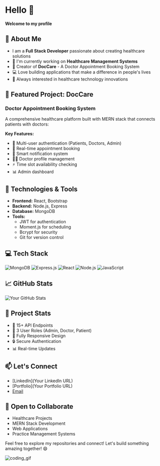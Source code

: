 # **Hello** 👋 
**Welcome to my profile**

## 🚀 About Me
- I am a **Full Stack Developer** passionate about creating healthcare solutions
- 🌱 I'm currently working on **Healthcare Management Systems**
- 🏥 Creator of **DocCare** - A Doctor Appointment Booking System
- 💻 Love building applications that make a difference in people's lives
- 🔭 Always interested in healthcare technology innovations

## 🎯 Featured Project: DocCare
### Doctor Appointment Booking System
A comprehensive healthcare platform built with MERN stack that connects patients with doctors:

**Key Features:**
- 👤 Multi-user authentication (Patients, Doctors, Admin)
- 📅 Real-time appointment booking
- 🔔 Smart notification system
- 👨‍⚕️ Doctor profile management
- ⚡ Time slot availability checking
- 📊 Admin dashboard

## 🔧 Technologies & Tools
- **Frontend:** React, Bootstrap
- **Backend:** Node.js, Express
- **Database:** MongoDB
- **Tools:** 
  - JWT for authentication
  - Moment.js for scheduling
  - Bcrypt for security
  - Git for version control

## 💻 Tech Stack
![MongoDB](https://img.shields.io/badge/-MongoDB-green?style=flat-square&logo=mongodb)
![Express.js](https://img.shields.io/badge/-Express.js-grey?style=flat-square&logo=express)
![React](https://img.shields.io/badge/-React-blue?style=flat-square&logo=react)
![Node.js](https://img.shields.io/badge/-Node.js-339933?style=flat-square&logo=Node.js&logoColor=white)
![JavaScript](https://img.shields.io/badge/-JavaScript-F7DF1E?style=flat-square&logo=javascript&logoColor=black)

## 📈 GitHub Stats
![Your GitHub Stats](https://github-readme-stats.vercel.app/api?username=YourGitHubUsername&show_icons=true&theme=radical)

## 🌟 Project Stats
- 🏥 15+ API Endpoints
- 👥 3 User Roles (Admin, Doctor, Patient)
- 📱 Fully Responsive Design
- 🔒 Secure Authentication
- 📊 Real-time Updates

## 📫 Let's Connect
- [LinkedIn](Your LinkedIn URL)
- [Portfolio](Your Portfolio URL)
- [Email](mailto:your.email@example.com)

## 🤝 Open to Collaborate
- Healthcare Projects
- MERN Stack Development
- Web Applications
- Practice Management Systems

Feel free to explore my repositories and connect! Let's build something amazing together! 😄

![coding_gif](URL_to_your_coding_gif)
